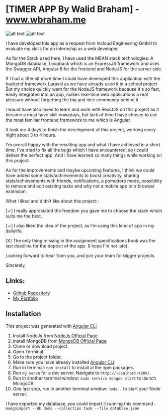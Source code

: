 # [TIMER APP By Walid Braham] - www.wbraham.me

![alt text](http://wbraham.me/assets/img/screenshot1.jpg "TIMER APP")
![alt text](http://wbraham.me/assets/img/screenshot2.jpg "TIMER APP")

I have developed this app as a request from Incloud Engineering GmbH to evaluate my skills for an internship as a web developer.

As for the Stack used here, I have used the MEAN stack technologies:
A MongoDB database, Loopback which is an ExpressJS framework and uses the Swagger API, Angular 6 for the frontend and NodeJS for the server side.

If I had a little bit more time I could have developed this application with the backend framework Laravel as we have already used it in a school project. But my choice quickly went for the NodeJS framework because it's so fast, easily integrated into an app, makes real-time web applications a real pleasure without forgetting the big and nice community behind it.

I would have also loved to learn and work with ReactJS on this project as it became a must have skill nowadays, but lack of time I have chosen to use the most familiar frontend framework to me which is Angular. 

It took me 4 days to finish the development of this project, working every night about 3 to 4 hours.

I'm overall happy with the resulting app and what I have achieved in a short time, I've tried to fix all the bugs which I have encountered, so I could deliver the perfect app. And I have learned so many things while working on this project.

As for the improvements and maybe upcoming features, I think we could have added some stats/achievements to boost creativity, sharing stats/achievements with friends, notifications, a pomodoro mode, possibility to remove and edit existing tasks and why not a mobile app or a browser extension.

What I liked and didn't like about this project : 

[✓] I really appreciated the freedom you gave me to choose the stack which suits me the best.

[✓] I also liked the idea of the project, as I'm using this kind of app in my dailylife.

[X] The only thing missing in the assignment specifications book was the last deadline for the deposit of the app. (I hope I'm not late).

Looking forward to hear from you, and join your team for bigger projects.

Sincerely,

## Links:

+ [Github Repository](https://github.com/wbraham/Timer)
+ [My Portfolio](http://www.wbraham.me)

## Installation

This project was generated with [Angular CLI](https://github.com/angular/angular-cli)

1. Install NodeJs from [NodeJs Official Page](https://nodejs.org).
2. Install MongoDB from [MongoDB Official Page](https://www.mongodb.com/download-center/v2/community).
3. Clone or download project.
4. Open Terminal
5. Go to the project folder.
6. Make sure you have already installed [Angular CLI](https://github.com/angular/angular-cli).
7. Run in terminal: `npm install` to install al the npm packages.
8. Run `ng serve` for a dev server. Navigate to `http://localhost:4200/`.
9. Run in another terminal window: `sudo service mongod start` to launch MongoDB.
10. One last step, run in another terminal window: `node .` to start your Node server.

I have exported my database, you could import it running this command :
`mongoimport --db demo --collection task --file database.json`

